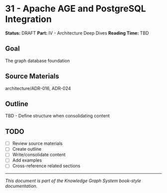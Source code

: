 # 31 - Apache AGE and PostgreSQL Integration

**Status:** DRAFT
**Part:** IV - Architecture Deep Dives
**Reading Time:** TBD

## Goal

The graph database foundation

## Source Materials

architecture/ADR-016, ADR-024

## Outline

TBD - Define structure when consolidating content

## TODO

- [ ] Review source materials
- [ ] Create outline
- [ ] Write/consolidate content
- [ ] Add examples
- [ ] Cross-reference related sections

---

*This document is part of the Knowledge Graph System book-style documentation.*
